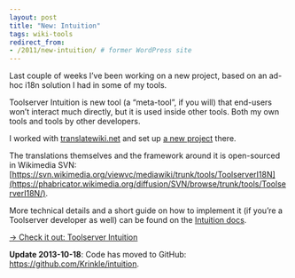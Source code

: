 ```yaml
---
layout: post
title: "New: Intuition"
tags: wiki-tools
redirect_from:
- /2011/new-intuition/ # former WordPress site
---
```


Last couple of weeks I’ve been working on a new project, based on an ad-hoc i18n solution I had in some of my tools.

Toolserver Intuition is new tool (a “meta-tool”, if you will) that end-users won’t interact much directly, but it is used inside other tools. Both my own tools and tools by other developers.

I worked with [translatewiki.net](https://translatewiki.net/) and set up [a new project](https://translatewiki.net/wiki/Translating:Intuition) there.

The translations themselves and the framework around it is open-sourced in Wikimedia SVN: [https://svn.wikimedia.org/viewvc/mediawiki/trunk/tools/ToolserverI18N](https://phabricator.wikimedia.org/diffusion/SVN/browse/trunk/tools/ToolserverI18N/).

More technical details and a short guide on how to implement it (if you’re a Toolserver developer as well) can be found on the [Intuition docs](https://github.com/Krinkle/intuition/wiki/Documentation).

[→ Check it out: Toolserver Intuition](https://toolserver.org/~intuition)

**Update 2013-10-18**: Code has moved to GitHub: <https://github.com/Krinkle/intuition>.

